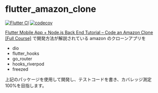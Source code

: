 # flutter_amazon_clone

<p align="left">
<a href="https://github.com/shimizu-saffle/flutter-amazon-clone/actions/workflows/flutter_ci.yaml"><img src="https://github.com/shimizu-saffle/flutter-amazon-clone/actions/workflows/flutter_ci.yaml/badge.svg" alt="Flutter CI"></a>
<a href="https://codecov.io/gh/shimizu-saffle/flutter-amazon-clone"><img src="https://codecov.io/gh/shimizu-saffle/flutter-amazon-clone/branch/main/graph/badge.svg?token=DAO6OUAL7E" alt="codecov"></a>
</p>

[Flutter Mobile App + Node.js Back End Tutorial – Code an Amazon Clone [Full Course]](https://www.youtube.com/watch?v=ylJz7N-dv1E&list=LL&index=24&t=196s) で開発方法が解説されている amazon のクローンアプリを

- dio
- flutter_hooks
- go_router
- hooks_riverpod
- freezed

上記のパッケージを使用して開発し、テストコードを書き、カバレッジ測定 100%を目指します。
